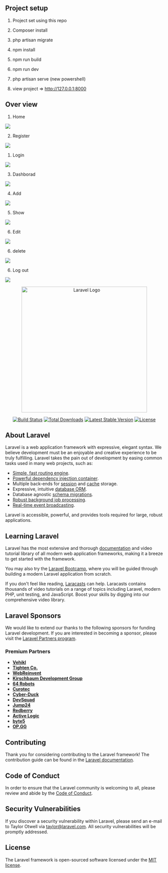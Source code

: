 ## Project setup

1) Project set using this repo

2) Composer install

3) php artisan migrate

4) npm install

5) npm run build

6) npm run dev

8) php artisan serve (new powershell)

9) view project =>  http://127.0.0.1:8000

## Over view

1) Home

<img src="https://github.com/NayakVandana/laravel_auth_profile_crud_task/blob/main/public/assets/images/image.png"> 

2) Register

<img src="https://github.com/NayakVandana/laravel_auth_profile_crud_task/blob/main/public/assets/images/image_1.png"> 

1) Login
<img src="https://github.com/NayakVandana/laravel_auth_profile_crud_task/blob/main/public/assets/images/image_2.png"> 

3) Dashborad 

<img src="https://github.com/NayakVandana/laravel_auth_profile_crud_task/blob/main/public/assets/images/image_3.png"> 

4) Add

<img src="https://github.com/NayakVandana/laravel_auth_profile_crud_task/blob/main/public/assets/images/image_4.png"> 

5) Show

<img src="https://github.com/NayakVandana/laravel_auth_profile_crud_task/blob/main/public/assets/images/image_5.png"> 

6) Edit

<img src="https://github.com/NayakVandana/laravel_auth_profile_crud_task/blob/main/public/assets/images/image6.png"> 

6) delete

<img src="https://github.com/NayakVandana/laravel_auth_profile_crud_task/blob/main/public/assets/images/image_9.png"> 

6) Log out

<img src="https://github.com/NayakVandana/laravel_auth_profile_crud_task/blob/main/public/assets/images/image_7.png"> 



<p align="center"><a href="https://laravel.com" target="_blank"><img src="https://raw.githubusercontent.com/laravel/art/master/logo-lockup/5%20SVG/2%20CMYK/1%20Full%20Color/laravel-logolockup-cmyk-red.svg" width="400" alt="Laravel Logo"></a></p>

<p align="center">
<a href="https://github.com/laravel/framework/actions"><img src="https://github.com/laravel/framework/workflows/tests/badge.svg" alt="Build Status"></a>
<a href="https://packagist.org/packages/laravel/framework"><img src="https://img.shields.io/packagist/dt/laravel/framework" alt="Total Downloads"></a>
<a href="https://packagist.org/packages/laravel/framework"><img src="https://img.shields.io/packagist/v/laravel/framework" alt="Latest Stable Version"></a>
<a href="https://packagist.org/packages/laravel/framework"><img src="https://img.shields.io/packagist/l/laravel/framework" alt="License"></a>
</p>

## About Laravel

Laravel is a web application framework with expressive, elegant syntax. We believe development must be an enjoyable and creative experience to be truly fulfilling. Laravel takes the pain out of development by easing common tasks used in many web projects, such as:

- [Simple, fast routing engine](https://laravel.com/docs/routing).
- [Powerful dependency injection container](https://laravel.com/docs/container).
- Multiple back-ends for [session](https://laravel.com/docs/session) and [cache](https://laravel.com/docs/cache) storage.
- Expressive, intuitive [database ORM](https://laravel.com/docs/eloquent).
- Database agnostic [schema migrations](https://laravel.com/docs/migrations).
- [Robust background job processing](https://laravel.com/docs/queues).
- [Real-time event broadcasting](https://laravel.com/docs/broadcasting).

Laravel is accessible, powerful, and provides tools required for large, robust applications.

## Learning Laravel

Laravel has the most extensive and thorough [documentation](https://laravel.com/docs) and video tutorial library of all modern web application frameworks, making it a breeze to get started with the framework.

You may also try the [Laravel Bootcamp](https://bootcamp.laravel.com), where you will be guided through building a modern Laravel application from scratch.

If you don't feel like reading, [Laracasts](https://laracasts.com) can help. Laracasts contains thousands of video tutorials on a range of topics including Laravel, modern PHP, unit testing, and JavaScript. Boost your skills by digging into our comprehensive video library.

## Laravel Sponsors

We would like to extend our thanks to the following sponsors for funding Laravel development. If you are interested in becoming a sponsor, please visit the [Laravel Partners program](https://partners.laravel.com).

### Premium Partners

- **[Vehikl](https://vehikl.com/)**
- **[Tighten Co.](https://tighten.co)**
- **[WebReinvent](https://webreinvent.com/)**
- **[Kirschbaum Development Group](https://kirschbaumdevelopment.com)**
- **[64 Robots](https://64robots.com)**
- **[Curotec](https://www.curotec.com/services/technologies/laravel/)**
- **[Cyber-Duck](https://cyber-duck.co.uk)**
- **[DevSquad](https://devsquad.com/hire-laravel-developers)**
- **[Jump24](https://jump24.co.uk)**
- **[Redberry](https://redberry.international/laravel/)**
- **[Active Logic](https://activelogic.com)**
- **[byte5](https://byte5.de)**
- **[OP.GG](https://op.gg)**

## Contributing

Thank you for considering contributing to the Laravel framework! The contribution guide can be found in the [Laravel documentation](https://laravel.com/docs/contributions).

## Code of Conduct

In order to ensure that the Laravel community is welcoming to all, please review and abide by the [Code of Conduct](https://laravel.com/docs/contributions#code-of-conduct).

## Security Vulnerabilities

If you discover a security vulnerability within Laravel, please send an e-mail to Taylor Otwell via [taylor@laravel.com](mailto:taylor@laravel.com). All security vulnerabilities will be promptly addressed.

## License

The Laravel framework is open-sourced software licensed under the [MIT license](https://opensource.org/licenses/MIT).
